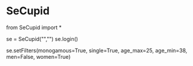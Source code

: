 # SeCupid


from SeCupid import *

se = SeCupid("<username>","<password>")
se.login()

se.setFilters(monogamous=True, single=True, age_max=25, age_min=38, men=False, women=True)

